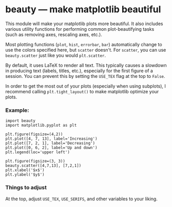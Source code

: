 # beauty — make matplotlib beautiful

This module will make your matplotlib plots more beautiful. It also includes
various utility functions for performing common plot-beautifying tasks (such as
removing axes, rescaling axes, etc.).

Most plotting functions (`plot`, `hist`, `errorbar`, `bar`) automatically change
to use the colors specified here, but `scatter` doesn't. For `scatter`, you can
use `beauty.scatter` just like you would `plt.scatter`.

By default, it uses LaTeX to render all text. This typically causes a slowdown
in producing text (labels, titles, etc.), especially for the first figure of a
session. You can prevent this by setting the `USE_TEX` flag at the top to
`False`.

In order to get the most out of your plots (especially when using
subplots), I recommend calling `plt.tight_layout()` to make matplotlib
optimize your plots.

### Example:
    import beauty
    import matplotlib.pyplot as plt

    plt.figure(figsize=(4,2))
    plt.plot([4, 7, 13], label='Increasing')
    plt.plot([7, 2, 1], label='Decreasing')
    plt.plot([0, 6, 2], label='Up and down')
    plt.legend(loc='upper left')

    plt.figure(figsize=(3, 3))
    beauty.scatter([4,7,13], [7,2,1])
    plt.xlabel('$x$')
    plt.ylabel('$y$')

### Things to adjust

At the top, adjust `USE_TEX`, `USE_SERIFS`, and other variables to your liking.
